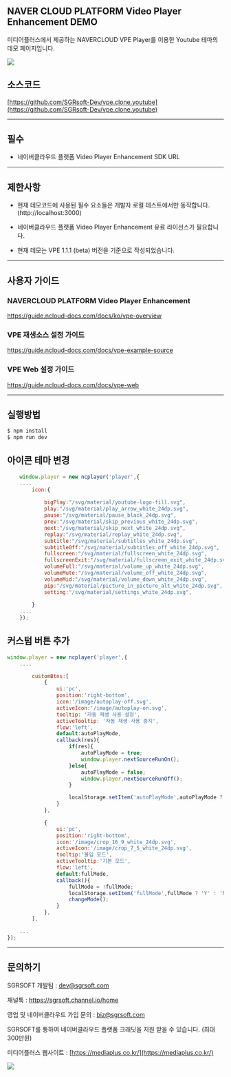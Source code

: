## NAVER CLOUD PLATFORM Video Player Enhancement DEMO

미디어플러스에서 제공하는 NAVERCLOUD VPE Player를 이용한 Youtube 테마의 데모 페이지입니다.

![](https://nnbkegvqsbcu5297614.cdn.ntruss.com/profile/202309/4232fdfa6edcc1698be53634fb7b5cc3.png)



## 소스코드
[https://github.com/SGRsoft-Dev/vpe.clone.youtube](https://github.com/SGRsoft-Dev/vpe.clone.youtube)


*** 


## 필수
- 네이버클라우드 플랫폼 Video Player Enhancement SDK URL 

***

## 제한사항

- 현재 데모코드에 사용된 필수 요소들은 개발자 로컬 테스트에서만 동작합니다. (http://localhost:3000)

- 네이버클라우드 플랫폼 Video Player Enhancement 유료 라이선스가 필요합니다.
- 현재 데모는 VPE 1.1.1 (beta) 버전을 기준으로 작성되었습니다.
***


## 사용자 가이드
### NAVERCLOUD PLATFORM Video Player Enhancement
https://guide.ncloud-docs.com/docs/ko/vpe-overview

### VPE 재생소스 설정 가이드
https://guide.ncloud-docs.com/docs/vpe-example-source

### VPE Web 설정 가이드
https://guide.ncloud-docs.com/docs/vpe-web

***


## 실행방법

```bash
$ npm install
$ npm run dev
```

## 아이콘 테마 변경

```javascript
    window.player = new ncplayer('player',{
    ....
        icon:{
    
            bigPlay:"/svg/material/youtube-logo-fill.svg",
            play:"/svg/material/play_arrow_white_24dp.svg",
            pause:"/svg/material/pause_black_24dp.svg",
            prev:"/svg/material/skip_previous_white_24dp.svg",
            next:"/svg/material/skip_next_white_24dp.svg",
            replay:"/svg/material/replay_white_24dp.svg",
            subtitle:"/svg/material/subtitles_white_24dp.svg",
            subtitleOff:"/svg/material/subtitles_off_white_24dp.svg",
            fullscreen:"/svg/material/fullscreen_white_24dp.svg",
            fullscreenExit:"/svg/material/fullscreen_exit_white_24dp.svg",
            volumeFull:"/svg/material/volume_up_white_24dp.svg",
            volumeMute:"/svg/material/volume_off_white_24dp.svg",
            volumeMid:"/svg/material/volume_down_white_24dp.svg",
            pip:"/svg/material/picture_in_picture_alt_white_24dp.svg",
            setting:"/svg/material/settings_white_24dp.svg",
    
        }
    ....
    });

```


## 커스텀 버튼 추가

```javascript
window.player = new ncplayer('player',{
    ....

        customBtns:[
            {
                ui:'pc',
                position:'right-bottom',
                icon:'/image/autoplay-off.svg',
                activeIcon:'/image/autoplay-on.svg',
                tooltip: '자동 재생 사용 설정',
                activeTooltip: '자동 재생 사용 중지',
                flow:'left',
                default:autoPlayMode,
                callback(res){
                    if(res){
                        autoPlayMode = true;
                        window.player.nextSourceRunOn();
                    }else{
                        autoPlayMode = false;
                        window.player.nextSourceRunOff();
                    }

                    localStorage.setItem('autoPlayMode',autoPlayMode ? 'Y' : 'N');
                }
            },

            {
                ui:'pc',
                position:'right-bottom',
                icon:'/image/crop_16_9_white_24dp.svg',
                activeIcon:'/image/crop_7_5_white_24dp.svg',
                tooltip:'몰입 모드',
                activeTooltip:'기본 모드',
                flow:'left',
                default:fullMode,
                callback(){
                    fullMode = !fullMode;
                    localStorage.setItem('fullMode',fullMode ? 'Y' : 'N');
                    changeMode();
                }
            },
        ],

    ...
});

```

***


## 문의하기


SGRSOFT 개발팀  : dev@sgrsoft.com

채널톡 : https://sgrsoft.channel.io/home

영업 및 네이버클라우드 가입 문의 : biz@sgrsoft.com

SGRSOFT를 통하여 네이버클라우드 플랫폼 크래딧을 지원 받을 수 있습니다. (최대 300만원)


미디어플러스 웹사이트 :
[https://mediaplus.co.kr/](https://mediaplus.co.kr/)

![](https://nnbkegvqsbcu5297614.cdn.ntruss.com/profile/202308/851b6ea05f1fcc1cb827d841ca32346d.png)


